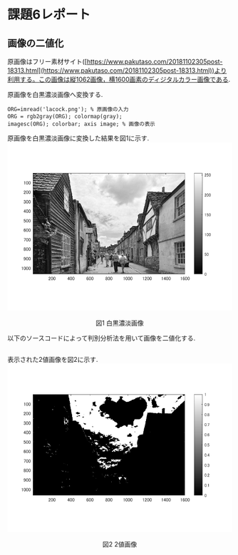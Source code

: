 # 課題6レポート

## 画像の二値化
原画像はフリー素材サイト([https://www.pakutaso.com/20181102305post-18313.html](https://www.pakutaso.com/20181102305post-18313.html))より利用する。この画像は縦1062画像，横1600画素のディジタルカラー画像である.

原画像を白黒濃淡画像へ変換する.
```
ORG=imread('lacock.png'); % 原画像の入力
ORG = rgb2gray(ORG); colormap(gray);  
imagesc(ORG); colorbar; axis image; % 画像の表示
```
原画像を白黒濃淡画像に変換した結果を図1に示す.
![白黒濃淡画像](https://github.com/Sisk449/lecture_image_processing/blob/master/image/kadai5_1.png?raw=true)  
<div style="text-align: center;">
図1 白黒濃淡画像
</div>

以下のソースコードによって判別分析法を用いて画像を二値化する.
```

```
表示された2値画像を図2に示す.
![2値画像](https://github.com/Sisk449/lecture_image_processing/blob/master/image/kadai5_2.png?raw=true)  
<div style="text-align: center;">
図2 2値画像
</div>
